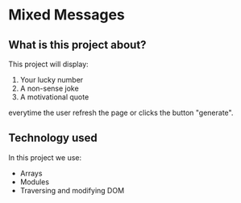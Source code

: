 # Mixed Messages

## What is this project about?

This project will display:

1. Your lucky number
2. A non-sense joke
3. A motivational quote

everytime the user refresh the page or clicks the button "generate".


## Technology used

In this project we use:

+ Arrays
+ Modules
+ Traversing and modifying DOM

